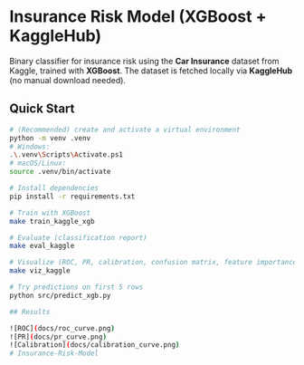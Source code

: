 # Insurance Risk Model (XGBoost + KaggleHub)

Binary classifier for insurance risk using the **Car Insurance** dataset from Kaggle, trained with **XGBoost**.
The dataset is fetched locally via **KaggleHub** (no manual download needed).

## Quick Start

```bash
# (Recommended) create and activate a virtual environment
python -m venv .venv
# Windows:
.\.venv\Scripts\Activate.ps1
# macOS/Linux:
source .venv/bin/activate

# Install dependencies
pip install -r requirements.txt

# Train with XGBoost
make train_kaggle_xgb

# Evaluate (classification report)
make eval_kaggle

# Visualize (ROC, PR, calibration, confusion matrix, feature importance, lift/gain)
make viz_kaggle

# Try predictions on first 5 rows
python src/predict_xgb.py

## Results

![ROC](docs/roc_curve.png)
![PR](docs/pr_curve.png)
![Calibration](docs/calibration_curve.png)
#   I n s u r a n c e - R i s k - M o d e l  
 